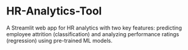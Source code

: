 # HR-Analytics-Tool
A Streamlit web app for HR analytics with two key features: predicting employee attrition (classification) and analyzing performance ratings (regression) using pre-trained ML models.
